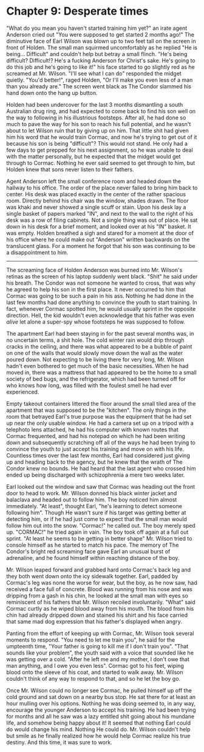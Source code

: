 # Chapter 9: Desperate times

"What do you mean you haven't started training him yet?" an irate agent Anderson cried out "You were supposed to get started 2 months ago!" The diminutive face of Earl Wilson was blown up to two feet tall on the screen in front of Holden. The small man squirmed uncomfortably as he replied "He is being... Difficult" and couldn't help but betray a small flinch. "He's being difficult? Difficult!? He's a fucking Anderson for Christ's sake. He's going to do this job and he's going to like it!" his face started to go slightly red as he screamed at Mr. Wilson. "I'll see what I can do" responded the midget quietly. "You'd better!", raged Holden, "Or I'll make you even less of a man than you already are." The screen went black as The Condor slammed his hand down onto the hang up button.

Holden had been undercover for the last 3 months dismantling a south Australian drug ring, and had expected to come back to find his son well on the way to following in his illustrious footsteps. After all, he had done so much to pave the way for his son to reach his full potential, and he wasn't about to let Wilson ruin that by giving up on him. That little shit had given him his word that he would train Cormac, and now he's trying to get out of it because his son is being "difficult"? This would not stand. He only had a few days to get prepped for his next assignment, so he was unable to deal with the matter personally, but he expected that the midget would get through to Cormac. Nothing he ever said seemed to get through to him, but Holden knew that sons never listen to their fathers.

Agent Anderson left the small conference room and headed down the hallway to his office. The order of the place never failed to bring him back to center. His desk was placed exactly in the center of the rather spacious room. Directly behind his chair was the window, shades drawn. The floor was khaki and never showed a single scuff or stain. Upon his desk lay a single basket of papers marked "IN", and next to the wall to the right of his desk was a row of filing cabinets. Not a single thing was out of place. He sat down in his desk for a brief moment, and looked over at his "IN" basket. It was empty. Holden breathed a sigh and stared for a moment at the door of his office where he could make out "Anderson" written backwards on the translucent glass. For a moment he forgot that his son was continuing to be a disappointment to him.

* * * * *

The screaming face of Holden Anderson was burned into Mr. Wilson's retinas as the screen of his laptop suddenly went black. "Shit" he said under his breath. The Condor was not someone he wanted to cross, that was why he agreed to help his son in the first place. It never occurred to him that Cormac was going to be such a pain in his ass. Nothing he had done in the last few months had done anything to convince the youth to start training. In fact, whenever Cormac spotted him, he would usually sprint in the opposite direction. Hell, the kid wouldn't even acknowledge that his father was even *alive* let alone a super-spy whose footsteps he was supposed to follow.

The apartment Earl had been staying in for the past several months was, in no uncertain terms, a shit hole. The cold winter rain would drip through cracks in the ceiling, and there was what appeared to be a bubble of paint on one of the walls that would slowly move down the wall as the water poured down. Not expecting to be living there for very long, Mr. Wilson hadn't even bothered to get much of the basic necessities. When he had moved in, there was a mattress that had appeared to be the home to a small society of bed bugs, and the refrigerator, which had been turned off for who knows how long, was filled with the foulest smell he had ever experienced.

Empty takeout containers littered the floor around the small tiled area of the apartment that was supposed to be the "kitchen". The only things in the room that betrayed Earl's true purpose was the equipment that he had set up near the only usable window. He had a camera set up on a tripod with a telephoto lens attached, he had his computer with known routes that Cormac frequented, and had his notepad on which he had been writing down and subsequently scratching off all of the ways he had been trying to convince the youth to just accept his training and move on with his life. Countless times over the last few months, Earl had considered just giving up and heading back to the agency, but he knew that the wrath of The Condor knew no bounds. He had heard that the last agent who crossed him ended up being discharged with schizophrenia a mere two weeks later.

Earl looked out the window and saw that Cormac was heading out the front door to head to work. Mr. Wilson donned his black winter jacket and balaclava and headed out to follow him. The boy noticed him almost immediately. "At least", thought Earl, "he's learning to detect someone following him". Though He wasn't sure if his target was getting better at detecting him, or if he had just come to expect that the small man would follow him out into the snow. "Cormac!" he called out. The boy merely sped up. "CORMAC!" he tried again in vain. The boy took off again at a full out sprint. "At least he seems to be getting in better shape" Mr. Wilson tried to console himself as he started to match his pace. The memory of The Condor's bright red screaming face gave Earl an unusual burst of adrenaline, and he found himself within reaching distance of the boy.

Mr. Wilson leaped forward and grabbed hard onto Cormac's back leg and they both went down onto the icy sidewalk together. Earl, padded by Cormac's leg was none the worse for wear, but the boy, as he now saw, had received a face full of concrete. Blood was running from his nose and was dripping from a gash in his chin, he looked at the small man with eyes so reminiscent of his fathers that Mr. Wilson recoiled involuntarily. "What" said Cormac curtly as he wiped blood away from his mouth. The blood from his chin had already dripped down and stained his shirt and his face carried that same mad dog expression that his father's displayed when angry.

Panting from the effort of keeping up with Cormac, Mr. Wilson took several moments to respond. "You need to let me train you", he said for the umpteenth time, "Your father is going to kill me if I don't train you". "That sounds like your problem", the youth said with a voice that sounded like he was getting over a cold. "After he left me and my mother, I don't owe that man anything, and I owe you even less". Cormac got to his feet, wiping blood onto the sleeve of his coat, and started to walk away. Mr. Wilson couldn't think of any way to respond to that, and so he let the boy go.

Once Mr. Wilson could no longer see Cormac, he pulled himself up off the cold ground and sat down on a nearby bus stop. He sat there for at least an hour mulling over his options. Nothing he was doing seemed to, in any way, encourage the younger Anderson to accept his training. He had been trying for months and all he saw was a lazy entitled shit going about his mundane life, and somehow being happy about it! It seemed that nothing Earl could do would change his mind. Nothing He could do. Mr. Wilson couldn't help but smile as he finally realized how he would help Cormac realize his true destiny. And this time, it was sure to work.
